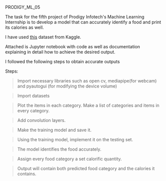 PRODIGY_ML_05

The task for the fifth project of Prodigy Infotech's Machine Learning Internship is to develop a model that can accurately identify a food and print its calories as well.

I have used [this](https://www.kaggle.com/datasets/kritikseth/fruit-and-vegetable-image-recognition) dataset from Kaggle.

Attached is Jupyter notebook with code as well as documentation explaining in detail how to achieve the desired output.

I followed the following steps to obtain accurate outputs

Steps:

> Import necessary libraries such as open cv, mediapipe(for webcam) and pyautogui (for modifying the device volume)

> Import datasets

> Plot the items in each category. Make a list of categories and items in every category.

> Add convolution layers. 

> Make the training model and save it. 

> Using the training model, implement it on the testing set. 

> The model identifies the food accurately. 

> Assign every food category a set calorific quantity. 

> Output will contain both predicted food category and the calories it contains.

